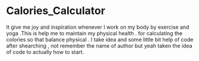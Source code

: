 # Calories_Calculator
It give me joy and inspiration whenever I work on my body by exercise and yoga .This is help me to maintain my physical health . 
for calculating the colories so that balance physical .
I take idea and some little bit help of code after shearching , not remember the name of author but yeah taken the idea of code to actually how to start.
